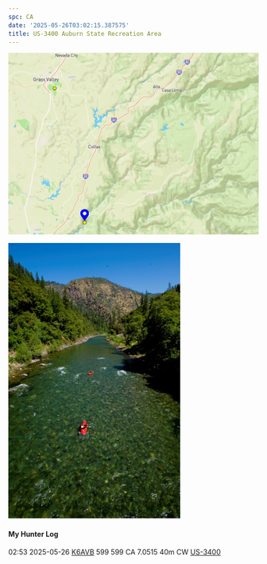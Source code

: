 ```yaml
---
spc: CA
date: '2025-05-26T03:02:15.387575'
title: US-3400 Auburn State Recreation Area
---
```


![pasted_image.png](/static/pasted_image_0046.png)

![pasted_image001.png](/static/pasted_image001_0040.png)

#### My Hunter Log
02:53    2025-05-26    [K6AVB](https://qrz.com/db/K6AVB)    599    599    CA    7.0515    40m    CW    [US-3400](https://pota.app/#/park/US-3400)